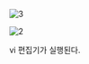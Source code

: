 
![3](https://github.com/fxzz/CentOS/assets/3148006/3d265ae7-7f5b-4083-b38b-fa172f0a6fc5)




![2](https://github.com/fxzz/CentOS/assets/3148006/326fb6ca-6981-4f0c-9ed5-4d00cb4f8b13)

vi 편집기가 실행된다.
<br>
<br>

